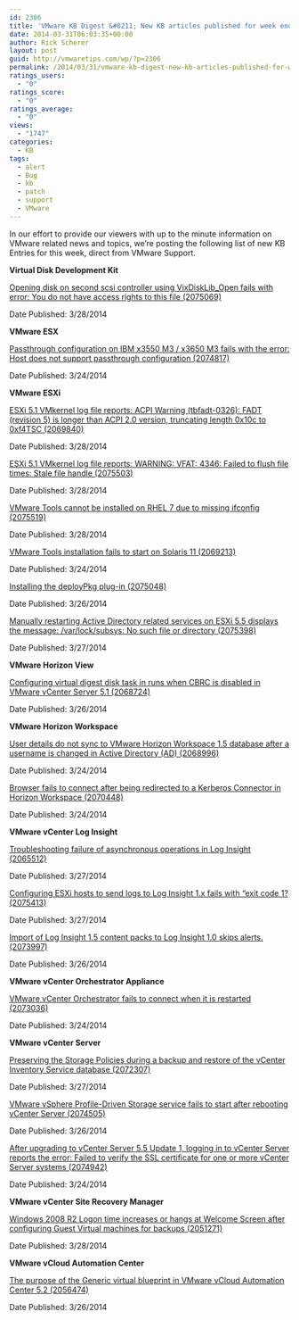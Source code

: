 ```yaml
---
id: 2306
title: 'VMware KB Digest &#8211; New KB articles published for week ending 3/29/14'
date: 2014-03-31T06:03:35+00:00
author: Rick Scherer
layout: post
guid: http://vmwaretips.com/wp/?p=2306
permalink: /2014/03/31/vmware-kb-digest-new-kb-articles-published-for-week-ending-32914/
ratings_users:
  - "0"
ratings_score:
  - "0"
ratings_average:
  - "0"
views:
  - "1747"
categories:
  - KB
tags:
  - alert
  - Bug
  - kb
  - patch
  - support
  - VMware
---
```

In our effort to provide our viewers with up to the minute information on VMware related news and topics, we&#8217;re posting the following list of new KB Entries for this week, direct from VMware Support.

<!--more-->

**Virtual Disk Development Kit**
  
[Opening disk on second scsi controller using VixDiskLib_Open fails with error: You do not have access rights to this file (2075069)](http://bit.ly/1jreino)
  
Date Published: 3/28/2014

**VMware ESX**
  
[Passthrough configuration on IBM x3550 M3 / x3650 M3 fails with the error: Host does not support passthrough configuration (2074817)](http://bit.ly/1fFW10W)
  
Date Published: 3/24/2014

**VMware ESXi**
  
[ESXi 5.1 VMkernel log file reports: ACPI Warning (tbfadt-0326): FADT (revision 5) is longer than ACPI 2.0 version, truncating length 0x10c to 0xf4TSC (2069840)](http://bit.ly/1jrefI7)
  
Date Published: 3/28/2014
  
[ESXi 5.1 VMkernel log file reports: WARNING: VFAT: 4346: Failed to flush file times: Stale file handle (2075503)](http://bit.ly/1fFW10Z)
  
Date Published: 3/28/2014
  
[VMware Tools cannot be installed on RHEL 7 due to missing ifconfig (2075519)](http://bit.ly/1jrefI8)
  
Date Published: 3/28/2014
  
[VMware Tools installation fails to start on Solaris 11 (2069213)](http://bit.ly/1jreint)
  
Date Published: 3/24/2014
  
[Installing the deployPkg plug-in (2075048)](http://bit.ly/1jreiDG)
  
Date Published: 3/26/2014
  
[Manually restarting Active Directory related services on ESXi 5.5 displays the message: /var/lock/subsys: No such file or directory (2075398)](http://bit.ly/1fFW2Sl)
  
Date Published: 3/27/2014

**VMware Horizon View**
  
[Configuring virtual digest disk task in runs when CBRC is disabled in VMware vCenter Server 5.1 (2068724)](http://bit.ly/1jrefI9)
  
Date Published: 3/26/2014

**VMware Horizon Workspace**
  
[User details do not sync to VMware Horizon Workspace 1.5 database after a username is changed in Active Directory (AD) (2068996)](http://bit.ly/1fFW2Sq)
  
Date Published: 3/24/2014
  
[Browser fails to connect after being redirected to a Kerberos Connector in Horizon Workspace (2070448)](http://bit.ly/1jreiDM)
  
Date Published: 3/24/2014

**VMware vCenter Log Insight**
  
[Troubleshooting failure of asynchronous operations in Log Insight (2065512)](http://bit.ly/1fFW2Sr)
  
Date Published: 3/27/2014
  
[Configuring ESXi hosts to send logs to Log Insight 1.x fails with “exit code 1? (2075413)](http://bit.ly/1jrefIj)
  
Date Published: 3/27/2014
  
[Import of Log Insight 1.5 content packs to Log Insight 1.0 skips alerts. (2073997)](http://bit.ly/1fFW2Ss)
  
Date Published: 3/26/2014

**VMware vCenter Orchestrator Appliance**
  
[VMware vCenter Orchestrator fails to connect when it is restarted (2073036)](http://bit.ly/1jreiDQ)
  
Date Published: 3/24/2014

**VMware vCenter Server**
  
[Preserving the Storage Policies during a backup and restore of the vCenter Inventory Service database (2072307)](http://bit.ly/1fFW2St)
  
Date Published: 3/27/2014
  
[VMware vSphere Profile-Driven Storage service fails to start after rebooting vCenter Server (2074505)](http://bit.ly/1jrefYH)
  
Date Published: 3/26/2014
  
[After upgrading to vCenter Server 5.5 Update 1, logging in to vCenter Server reports the error: Failed to verify the SSL certificate for one or more vCenter Server systems (2074942)](http://bit.ly/1fFW2Sw)
  
Date Published: 3/24/2014

**VMware vCenter Site Recovery Manager**
  
[Windows 2008 R2 Logon time increases or hangs at Welcome Screen after configuring Guest Virtual machines for backups (2051271)](http://bit.ly/1fFW1hr)
  
Date Published: 3/28/2014

**VMware vCloud Automation Center**
  
[The purpose of the Generic virtual blueprint in VMware vCloud Automation Center 5.2 (2056474)](http://bit.ly/1jregf2)
  
Date Published: 3/26/2014